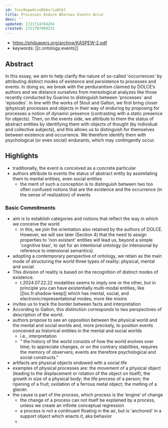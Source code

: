 ```yaml
---
id: 7vvx9npw4cvo6kbsriu6tkl
title: Processes Endure Whereas Events Occur
desc: ''
updated: 1721714784284
created: 1721707969231
---
```


- https://philpapers.org/archive/KASPEW-2.pdf
- keywords: [[c.ontology.events]] 

## Abstract

In this essay, we aim to help clarify the nature of so-called 'occurrences' by attributing distinct modes of existence and persistence to processes and events. In doing so, we break with the perdurantism claimed by DOLCE’s authors and we distance ourselves from mereological analyzes like those recently conducted by Guarino to distinguish between 'processes' and 'episodes'. In line with the works of Stout and Galton, we first bring closer (physical) processes and objects in their way of enduring by proposing for processes a notion of dynamic presence (contrasting with a static presence for objects). Then, on the events side, we attribute to them the status of abstract entities by identifying them with objects of thought (by individual and collective subjects), and this allows us to distinguish for themselves between existence and occurrence. We therefore identify them with psychological (or even social) endurants, which may contingently occur.

## Highlights

- traditionally, the event is conceived as a concrete particular 
- authors attribute to events the status of abstract entity by assimilating them to mental entities, even social entities
  - the merit of such a conception is to distinguish between two too often confused notions that are the existence and the occurrence (in the sense of realization) of events

### Basic Commitments

- aim is to establish categories and notions that reflect the way in which we conceive the world
  - in this, we join the orientation also retained by the authors of DOLCE. However, we will see later (Section 4) that the need to assign properties to 'non existant' entities will lead us, beyond a simple 'cognitive bias', to opt for an intentional ontology (or intensional by reference to intensional semantics).
- adopting a contemporary perspective of ontology, we retain as the main mode of structuring the world three types of reality: physical, mental and social
- This division of reality is based on the recognition of distinct modes of existence.
  - t.2024.07.22.22 modalities seems to imply one or the other, but in principle you can have existentially multi-modal entities, like [[loc.fr.shadow-keep]] which has mental, social, and electronic/representational modes; more like mixins
- invites us to track the border between facts and interpretation
- According to Galton, this distinction corresponds to two perspectives of description of the world. 
- authors propose to see an opposition between the physical world and the mental and social worlds and, more precisely, to position events conceived as historical entities in the mental and social worlds
  - i.e., interpretation
  - " the history of the world consists of how the world evolves over time; to appreciate changes, or on the contrary stabilities, requires the memory of observers; events are therefore psychological and social constructs."
- artifacts are physical objects endowed with a social life
- examples of physical processes are: the movement of a physical object (leading to the displacement or rotation of the object on itself); the growth in size of a physical body; the life process of a person; the ripening of a fruit; oxidation of a ferrous metal object; the melting of a glacier.
- the cause is part of the process, which process is the ‘engine’ of change
  -  the change of a process can not itself be explained by a process, unless we create an infinite conceptual regression
  -  a process is not a continuant floating in the air, but is 'anchored' in a support object which enacts it, aka behavior
  -  